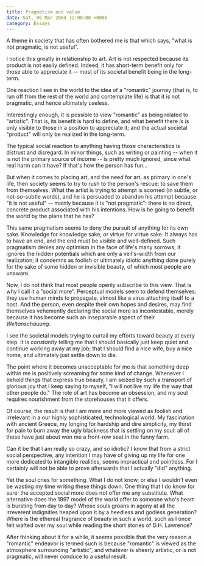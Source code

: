 ```yaml
---
title: Pragmatism and value
date: Sat, 06 Mar 2004 12:00:00 +0000
category: Essays
---
```


A theme in society that has often bothered me is that which says, "what
is not pragmatic, is not useful".

I notice this greatly in relationship to art.  Art is not respected
because its product is not easily defined.  Indeed, it has short-term
benefit only for those able to appreciate it -- most of its societal
benefit being in the long-term.

One reaction I see in the world to the idea of a "romantic" journey
(that is, to run off from the rest of the world and contemplate life) is
that it is not pragmatic, and hence ultimately useless.

Interestingly enough, it is possible to view "romantic" as being related
to "artistic".  That is, its benefit is hard to define, and what benefit
there *is* is only visible to those in a position to appreciate it; and
the actual societal "product" will only be realized in the long-term.

The typical social reaction to anything having those characteristics is
distrust and disregard.  In minor things, such as writing or painting --
when it is not the primary source of income -- is pretty much ignored,
since what real harm can it have?  If that's how the person has fun...

But when it comes to placing art, and the need for art, as primary in
one's life, then society seems to try to rush to the person's rescue: to
save them from themselves.  What the artist is trying to attempt is
scorned (in subtle, or not-so-subtle words), and he is persuaded to
abandon his attempt because "it is not useful" -- mainly because it is
"not pragmatic": there is no direct, concrete product associated with
his intentions.  How is he going to benefit the world by the plans that
he has?

This same pragmatism seems to deny the pursuit of anything for its own
sake.  Knowledge for knowledge sake, or virtue for virtue sake.  It
always has to have an end, and the end must be visible and well-defined.
Such pragmatism denies any optimism in the face of life's many sorrows;
it ignores the hidden potentials which are only a veil's-width from our
realization; it condemns as foolish or ultimately idiotic anything done
purely for the sake of some hidden or invisible beauty, of which most
people are unaware.

Now, I do not think that most people openly subscribe to this view.
That is why I call it a "social more".  Perceptual models seem to defend
themselves: they *use* human minds to propagate, almost like a virus
attaching itself to a host.  And the person, even despite their own
hopes and desires, may find themselves vehemently declaring the social
more as incontestable, merely because it has become such an inseparable
aspect of their *Weltanschauung*.

I see the societal models trying to curtail my efforts toward beauty at
every step.  It is *constantly* telling me that I should basically just
keep quiet and continue working away at my job; that I should find a
nice wife, buy a nice home, and ultimately just settle down to die.

The point where it becomes unacceptable for me is that something deep
within me is positively screaming for some kind of change.  Whenever I
behold things that express true beauty, I am seized by such a transport
of glorious joy that I keep saying to myself, "I will not live my life
the way that other people do."  The role of art has become an obsession,
and my soul requires nourishment from the storehouses that it offers.

Of course, the result is that I am more and more viewed as foolish and
irrelevant in a our highly sophisticated, technological world.  My
fascination with ancient Greece, my longing for hardship and dire
simplicity, my thirst for pain to burn away the ugly blackness that is
settling on my soul: all of these have just about won me a front-row
seat in the funny farm.

Can it be that I am really so crazy, and so idiotic?  I know that from a
strict social perspective, any intention I may have of giving up my life
for one more dedicated to intangible realities, seems impractical and
pointless.  For I certainly will not be able to prove afterwards that I
actually "did" anything.

Yet the soul cries for something.  What I do not know, or else I
wouldn't even be wasting my time writing these things down.  One thing
that I do know for sure: the accepted social more does not offer me any
substitute.  What alternative does the 1997 model of the world offer to
someone who's heart is bursting from day to day?  Whose souls groans in
agony at all the irreverent indignities heaped upon it by a heedless and
godless generation?  Where is the ethereal fragrance of beauty in such a
world, such as I once felt wafted over my soul while reading the short
stories of D.H. Lawrence?

After thinking about it for a while, it seems possible that the very
reason a "romantic" endeavor is termed such is because "romantic" is
viewed as the atmosphere surrounding "artistic", and whatever is sheerly
artistic, or is not pragmatic, will never conduce to a useful result.


